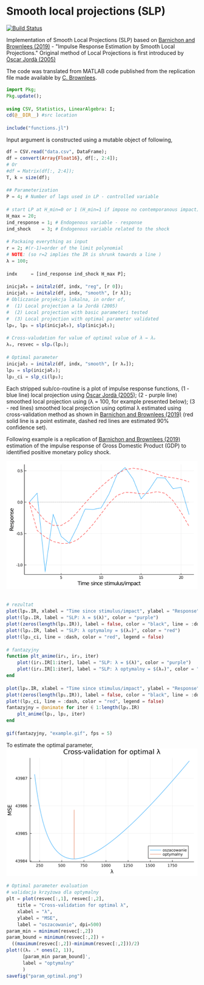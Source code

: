 # Smooth local projections (SLP)

[![Build Status](https://github.com/justinjjleee/SmoothLocalProjections.jl/actions/workflows/CI.yml/badge.svg?branch=master)](https://github.com/justinjjleee/SmoothLocalProjections.jl/actions/workflows/CI.yml?query=branch%3Amaster)

Implementation of Smooth Local Projections (SLP) based on [Barnichon and Brownlees (2019)](https://www.mitpressjournals.org/doi/abs/10.1162/rest_a_00778) - "Impulse Response Estimation by Smooth Local Projections." Original method of Local Projections is first introduced by [Òscar Jordà (2005)](https://www.aeaweb.org/articles?id=10.1257/0002828053828518)

The code was translated from MATLAB code published from the replication file made available by [C. Brownlees](https://github.com/ctbrownlees/MATLAB-package-lproj).

```julia
import Pkg;
Pkg.update();

using CSV, Statistics, LinearAlgebra: I;
cd(@__DIR__) #src location

include("functions.jl")
```

Input argument is constructed using a mutable object of following,

```julia
df = CSV.read("data.csv", DataFrame);
df = convert(Array{Float16}, df[:, 2:4]);
# Or
#df = Matrix(df[:, 2:4]);
T, k = size(df);

## Parameterization
P = 4; # Number of lags used in LP - controlled variable

# start LP at H_min=0 or 1 (H_min=1 if impose no contemporanous impact)
H_max = 20;
ind_response = 1; # Endogenous variable - response
ind_shock    = 3; # Endogenous variable related to the shock

# Packaing everything as input
r = 2; #(r-1)=order of the limit polynomial
# NOTE: (so r=2 implies the IR is shrunk towards a line )
λ = 100; 

indx     = [ind_response ind_shock H_max P];

inicjał₀ = initalz(df, indx, "reg", [r 0]);
inicjał₁ = initalz(df, indx, "smooth", [r λ]);
# Obliczanie projekcja lokalna, in order of,
#  (1) Local projection a la Jordá (2005)
#  (2) Local projection with basic parameteri tested
#  (3) Local projection with optimal parameter validated
lp₀, lp₁ = slp(inicjał₀), slp(inicjał₁);

# Cross-valudation for value of optimal value of λ → λₒ
λₒ, resvec = slpᵥ(lp₁);

# Optimal parameter
inicjał₂ = initalz(df, indx, "smooth", [r λₒ]);
lp₂ = slp(inicjał₂);
lp₂_ci = slp_ci(lp₂);
```
Each stripped sub/co-routine is a plot of impulse response functions, (1 - blue line) local projection using [Òscar Jordà (2005)](https://www.aeaweb.org/articles?id=10.1257/0002828053828518); (2 - purple line) smoothed local projection using (λ = 100, for example presented below); (3 - red lines) smoothed local projection using optimal λ estimated using cross-validation method as shown in [Barnichon and Brownlees (2019)](https://www.mitpressjournals.org/doi/abs/10.1162/rest_a_00778) (red solid line is a point estimate, dashed red lines are estimated 90% confidence set).

Following example is a replication of [Barnichon and Brownlees (2019)](https://www.mitpressjournals.org/doi/abs/10.1162/rest_a_00778) estimation of the impulse response of Gross Domestic Product (GDP) to identified positive monetary policy shock.

![](example.gif)

```julia

# rezultat 
plot(lp₀.IR, xlabel = "Time since stimulus/impact", ylabel = "Response", label = "Jordà (2005)")
plot!(lp₁.IR, label = "SLP: λ = $(λ)", color = "purple")
plot!(zeros(length(lp₁.IR)), label = false, color = "black", line = :dot)
plot!(lp₂.IR, label = "SLP: λ optymalny = $(λₒ)", color = "red")
plot!(lp₂_ci, line = :dash, color = "red", legend = false)

# fantazyjny 
function plt_anime(ir₁, ir₂, iter)
    plot!(ir₁.IR[1:iter], label = "SLP: λ = $(λ)", color = "purple")
    plot!(ir₂.IR[1:iter], label = "SLP: λ optymalny = $(λₒ)", color = "red")
end

plot(lp₀.IR, xlabel = "Time since stimulus/impact", ylabel = "Response", label = "Jordà (2005)")
plot!(zeros(length(lp₁.IR)), label = false, color = "black", line = :dot)
plot!(lp₂_ci, line = :dash, color = "red", legend = false)
fantazyjny = @animate for iter ∈ 1:length(lp₁.IR)
    plt_anime(lp₁, lp₂, iter)
end

gif(fantazyjny, "example.gif", fps = 5)
```

To estimate the optimal parameter, 
![](example_param.png)
```julia
# Optimal parameter evaluation
# walidacja krzyżowa dla optymalny
plt = plot(resvec[:,1], resvec[:,2],
    title = "Cross-validation for optimal λ",
    xlabel = "λ",
    ylabel = "MSE",
    label = "oszacowanie", dpi=500)
param_min = minimum(resvec[:,2]) 
param_bound = minimum(resvec[:,2]) + 
  ((maximum(resvec[:,2])-minimum(resvec[:,2]))/2)
plot!((λₒ .* ones(2, 1)),
      [param_min param_bound]',
      label = "optymalny"
      )
savefig("param_optimal.png")
```